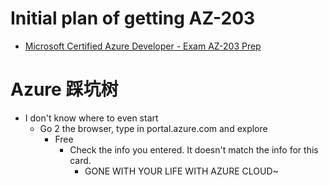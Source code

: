 # Initial plan of getting AZ-203
- [Microsoft Certified Azure Developer - Exam AZ-203 Prep](https://acloudguru.com/course/microsoft-certified-azure-developer-exam-az-203-prep?utm_campaign=11658870399&utm_source=google&utm_medium=cpc&utm_content=481013342802&utm_term=b_&adgroupid=112093517983&gclid=CjwKCAiAnO2MBhApEiwA8q0HYZ6QEVtiluX6zojYJF86SvKbEwRa0rThymHh9bfikNJlIdH1np1puRoCY7wQAvD_BwE)


# Azure 踩坑树
- I don't know where to even start
  - Go 2 the browser, type in portal.azure.com and explore
    - Free
      - Check the info you entered. It doesn't match the info for this card.
        - GONE WITH YOUR LIFE WITH AZURE CLOUD~